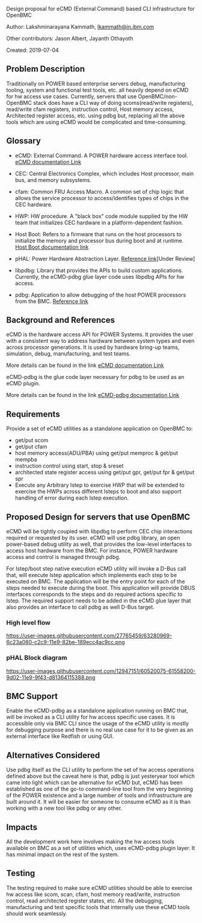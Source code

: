 Design proposal for eCMD (External Command) based CLI infrastructure for OpenBMC

Author: Lakshminarayana Kammath, <lkammath@in.ibm.com>

Other contributors: Jason Albert, Jayanth Othayoth

Created: 2019-07-04

## Problem Description

Traditionally on POWER based enterprise servers debug, manufacturing tooling,
system and functional test tools, etc. all heavily depend on eCMD for hw
access use cases. Currently, servers that use OpenBMC/non-OpenBMC stack does
have a CLI way of doing scoms(read/write registers), read/write cfam registers,
instruction control, Host memory access, Architected register access, etc.
using pdbg but, replacing all the above tools which are using eCMD would be
complicated and time-consuming.

## Glossary

* eCMD: External Command. A POWER hardware access interface tool.
  [eCMD documentation Link]("https://github.com/open-power/eCMD")

* CEC: Central Electronics Complex, which includes Host processor, main bus,
  and memory subsystems.

* cfam: Common FRU Access Macro. A common set of chip logic that allows the
  service processor to access/identifies types of chips in the CEC hardware.

* HWP: HW procedure. A "black box" code module supplied by the HW team that
  initializes CEC hardware in a platform-dependent fashion.

* Host Boot: Refers to a firmware that runs on the host processors to initialize
  the memory and processor bus during boot and at runtime.
  [Host Boot documentation link]("https://github.com/open-power/docs/blob/master/hostboot/HostBoot_PG.md")

* pHAL: Power Hardware Abstraction Layer.
  [Reference link]("https://gerrit.openbmc-project.xyz/#/c/openbmc/docs/+/23287/")[Under Review]

* libpdbg: Library that provides the APIs to build custom applications.
  Currently, the eCMD-pdbg glue layer code uses libpdbg APIs for hw access.

* pdbg: Application to allow debugging of the host POWER processors from the BMC.
  [Reference link]("https://github.com/open-power/pdbg")


## Background and References

eCMD is the hardware access API for POWER Systems.  It provides the user with
a consistent way to address hardware between system types and even across
processor generations. It is used by hardware bring-up teams, simulation,
debug, manufacturing, and test teams.

More details can be found in the link
[eCMD documentation Link]("https://github.com/open-power/eCMD/tree/master/docs")

eCMD-pdbg is the glue code layer necessary for pdbg to be used as an eCMD plugin.

More details can be found in the link
[eCMD-pdbg documentation Link]("https://github.com/open-power/ecmd-pdbg/blob/master/README.md")

## Requirements

Provide a set of eCMD utilities as a standalone application on OpenBMC to:
   * get/put scom
   * get/put cfam
   * host memory access(ADU/PBA) using get/put memproc & get/put mempba
   * instruction control using start, stop & sreset
   * architected state register access using get/put gpr, get/put fpr & get/put spr
   * Execute any Arbitrary Istep to exercise HWP that will be extended to
     exercise the HWPs across different Isteps to boot and also support handling
     of error during each Istep execution.

## Proposed Design for servers that use OpenBMC

eCMD will be tightly coupled with libpdbg to perform CEC chip interactions required
or requested by its user.  eCMD will use pdbg library, an open power-based debug
utility as well, that provides the low-level interfaces to access host hardware
from the BMC. For instance, POWER hardware access and control is managed through
pdbg.

For Istep/boot step native execution eCMD utility will invoke a D-Bus call that,
will execute Istep application which implements each step to be executed on BMC.
The application will be the entry point for each of the steps needed to execute
during the boot. This application will provide DBUS interfaces corresponds to the
steps and do required actions specific to Istep. The required support needs to be
added in the eCMD glue layer that also provides an interface to call pdbg as well
D-Bus target.

### High level flow

https://user-images.githubusercontent.com/27765459/63280969-6c23a080-c2c9-11e9-82be-189ecc4ac9cc.png

### pHAL Block diagram

https://user-images.githubusercontent.com/12947151/60520075-61558200-9d02-11e9-9f43-d81364115388.png


## BMC Support

Enable the eCMD-pdbg as a standalone application running on BMC that, will be
invoked as a CLI utility for hw access specific use cases. It is accessible
only via BMC CLI since the usage of the eCMD utility is mostly for debugging
purpose and there is no real use case for it to be given as an external
interface like Redfish or using GUI.


## Alternatives Considered

Use pdbg itself as the CLI utility to perform the set of hw access operations
defined above but the caveat here is that, pdbg is just yesteryear tool which
came into light which can be alternative for eCMD but, eCMD has been established
as one of the go-to command-line tool from the very beginning of the POWER
existence and a large number of tools and infrastructure are built around it.
It will be easier for someone to consume eCMD as it is than working with a new
tool like pdbg or any other.


## Impacts

All the development work here involves making the hw access tools available on
BMC as a set of utilities which, uses eCMD-pdbg plugin layer. It has minimal
impact on the rest of the system.


## Testing

The testing required to make sure eCMD utilities should be able to exercise
hw access like scom, scan, cfam, host memory read/write, instruction control,
read architected register states, etc. All the debugging, manufacturing
and test specific tools that internally use these eCMD tools should work
seamlessly.

